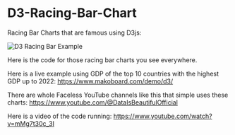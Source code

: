 # D3-Racing-Bar-Chart
Racing Bar Charts that are famous using D3js:

![D3 Racing Bar Example](https://i.imgur.com/durnbyh.png)

Here is the code for those racing bar charts you see everywhere.

Here is a live example using GDP of the top 10 countries with the highest GDP up to 2022: https://www.makoboard.com/demo/d3/

There are whole Faceless YouTube channels like this that simple uses these charts: https://www.youtube.com/@DataIsBeautifulOfficial

Here is a video of the code running: https://www.youtube.com/watch?v=mMg7t30c_3I
